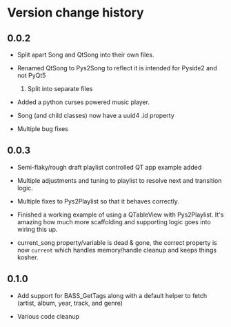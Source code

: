 Version change history
======================

0.0.2
-----

* Split apart Song and QtSong into their own files.
* Renamed QtSong to Pys2Song to reflect it is intended for Pyside2 and not PyQt5
    1. Split into separate files
* Added a python curses powered music player.
* Song (and child classes) now have a uuid4 .id property

* Multiple bug fixes


0.0.3
-----
* Semi-flaky/rough draft playlist controlled
 QT app example added
  
* Multiple adjustments and tuning to playlist to resolve
next and transition logic.
  
* Multiple fixes to Pys2Playlist so that it behaves
correctly.
  
* Finished a working example of using a QTableView with Pys2Playlist.   It's amazing how much more scaffolding and
supporting logic goes into wiring this up.
  
* current_song property/variable is dead & gone, the correct property is now `current` which handles memory/handle cleanup
and keeps things kosher.
  
0.1.0
-----

* Add support for BASS_GetTags along with a default
helper to fetch (artist, album, year, track, and genre)
  
* Various code cleanup

